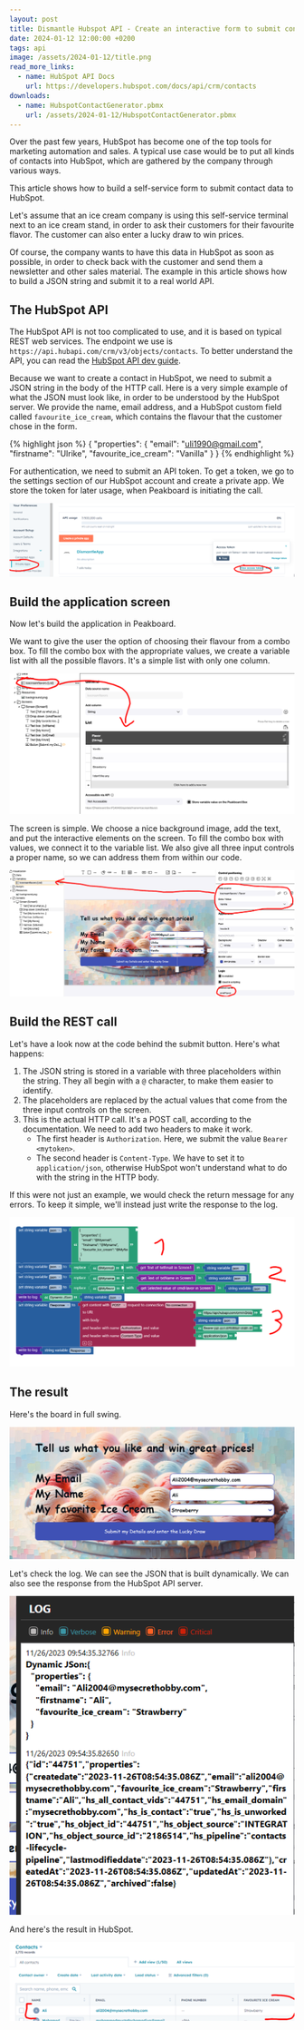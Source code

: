 ```yaml
---
layout: post
title: Dismantle Hubspot API - Create an interactive form to submit contact data directly to Hubspot by using a REST API
date: 2024-01-12 12:00:00 +0200
tags: api
image: /assets/2024-01-12/title.png
read_more_links:
  - name: HubSpot API Docs
    url: https://developers.hubspot.com/docs/api/crm/contacts
downloads:
  - name: HubspotContactGenerator.pbmx
    url: /assets/2024-01-12/HubspotContactGenerator.pbmx
---
```

Over the past few years, HubSpot has become one of the top tools for marketing automation and sales. A typical use case would be to put all kinds of contacts into HubSpot, which are gathered by the company through various ways.

This article shows how to build a self-service form to submit contact data to HubSpot.

Let's assume that an ice cream company is using this self-service terminal next to an ice cream stand, in order to ask their customers for their favourite flavor. The customer can also enter a lucky draw to win prices.

Of course, the company wants to have this data in HubSpot as soon as possible, in order to check back with the customer and send them a newsletter and other sales material. The example in this article shows how to build a JSON string and submit it to a real world API.

## The HubSpot API

The HubSpot API is not too complicated to use, and it is based on typical REST web services. The endpoint we use is `https://api.hubapi.com/crm/v3/objects/contacts`. To better understand the API, you can read the [HubSpot API dev guide](https://developers.hubspot.com/docs/api/crm/contacts).

Because we want to create a contact in HubSpot, we need to submit a JSON string in the body of the HTTP call. Here is a very simple example of what the JSON must look like, in order to be understood by the HubSpot server. We provide the name, email address, and a HubSpot custom field called `favourite_ice_cream`, which contains the flavour that the customer chose in the form.

{% highlight json %}
{
  "properties": {
    "email": "uli1990@gmail.com",
    "firstname": "Ulrike",
    "favourite_ice_cream": "Vanilla"
  }
}
{% endhighlight %}

For authentication, we need to submit an API token. To get a token, we go to the settings section of our HubSpot account and create a private app. We store the token for later usage, when Peakboard is initiating the call.

![image](/assets/2024-01-12/010.png)

## Build the application screen

Now let's build the application in Peakboard.

We want to give the user the option of choosing their flavour from a combo box. To fill the combo box with the appropriate values, we create a variable list with all the possible flavors. It's a simple list with only one column.

![image](/assets/2024-01-12/020.png)

The screen is simple. We choose a nice background image, add the text, and put the interactive elements on the screen. To fill the combo box with values, we connect it to the variable list. We also give all three input controls a proper name, so we can address them from within our code.

![image](/assets/2024-01-12/030.png)

## Build the REST call

Let's have a look now at the code behind the submit button. Here's what happens:

1. The JSON string is stored in a variable with three placeholders within the string. They all begin with a `@` character, to make them easier to identify.
2. The placeholders are replaced by the actual values that come from the three input controls on the screen.
3. This is the actual HTTP call. It's a POST call, according to the documentation. We need to add two headers to make it work.
    * The first header is `Authorization`. Here, we submit the value `Bearer <mytoken>`.
    * The second header is `Content-Type`. We have to set it to `application/json`, otherwise HubSpot won't understand what to do with the string in the HTTP body.

If this were not just an example, we would check the return message for any errors. To keep it simple, we'll instead just write the response to the log.

![image](/assets/2024-01-12/040.png)

## The result

Here's the board in full swing.

![image](/assets/2024-01-12/050.png)

Let's check the log. We can see the JSON that is built dynamically. We can also see the response from the HubSpot API server.

![image](/assets/2024-01-12/060.png)

And here's the result in HubSpot.

![image](/assets/2024-01-12/070.png)

